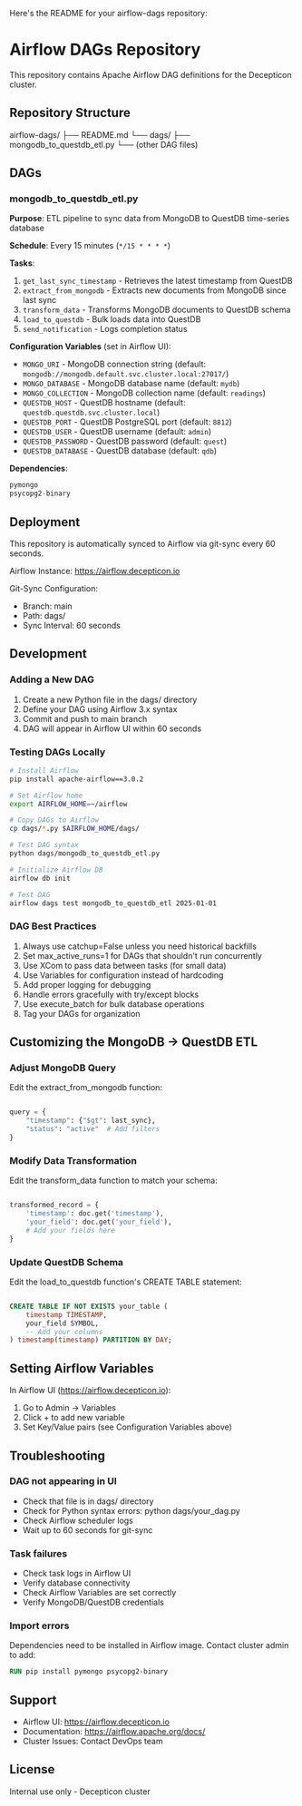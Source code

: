 Here's the README for your airflow-dags repository:

  # Airflow DAGs Repository

  This repository contains Apache Airflow DAG definitions for the Decepticon cluster.

  ## Repository Structure

  airflow-dags/
  ├── README.md
  └── dags/
      ├── mongodb_to_questdb_etl.py
      └── (other DAG files)

  ## DAGs

  ### mongodb_to_questdb_etl.py

  **Purpose**: ETL pipeline to sync data from MongoDB to QuestDB time-series database

  **Schedule**: Every 15 minutes (`*/15 * * * *`)

  **Tasks**:
  1. `get_last_sync_timestamp` - Retrieves the latest timestamp from QuestDB
  2. `extract_from_mongodb` - Extracts new documents from MongoDB since last sync
  3. `transform_data` - Transforms MongoDB documents to QuestDB schema
  4. `load_to_questdb` - Bulk loads data into QuestDB
  5. `send_notification` - Logs completion status

  **Configuration Variables** (set in Airflow UI):
  - `MONGO_URI` - MongoDB connection string (default: `mongodb://mongodb.default.svc.cluster.local:27017/`)
  - `MONGO_DATABASE` - MongoDB database name (default: `mydb`)
  - `MONGO_COLLECTION` - MongoDB collection name (default: `readings`)
  - `QUESTDB_HOST` - QuestDB hostname (default: `questdb.questdb.svc.cluster.local`)
  - `QUESTDB_PORT` - QuestDB PostgreSQL port (default: `8812`)
  - `QUESTDB_USER` - QuestDB username (default: `admin`)
  - `QUESTDB_PASSWORD` - QuestDB password (default: `quest`)
  - `QUESTDB_DATABASE` - QuestDB database (default: `qdb`)

  **Dependencies**:
  ```python
  pymongo
  psycopg2-binary
  ```

## Deployment

  This repository is automatically synced to Airflow via git-sync every 60 seconds.

  Airflow Instance: https://airflow.decepticon.io

  Git-Sync Configuration:
  - Branch: main
  - Path: dags/
  - Sync Interval: 60 seconds

## Development

### Adding a New DAG

  1. Create a new Python file in the dags/ directory
  2. Define your DAG using Airflow 3.x syntax
  3. Commit and push to main branch
  4. DAG will appear in Airflow UI within 60 seconds

### Testing DAGs Locally

  ```bash
  # Install Airflow
  pip install apache-airflow==3.0.2

  # Set Airflow home
  export AIRFLOW_HOME=~/airflow

  # Copy DAGs to Airflow
  cp dags/*.py $AIRFLOW_HOME/dags/

  # Test DAG syntax
  python dags/mongodb_to_questdb_etl.py

  # Initialize Airflow DB
  airflow db init

  # Test DAG
  airflow dags test mongodb_to_questdb_etl 2025-01-01
  ```

### DAG Best Practices

  1. Always use catchup=False unless you need historical backfills
  2. Set max_active_runs=1 for DAGs that shouldn't run concurrently
  3. Use XCom to pass data between tasks (for small data)
  4. Use Variables for configuration instead of hardcoding
  5. Add proper logging for debugging
  6. Handle errors gracefully with try/except blocks
  7. Use execute_batch for bulk database operations
  8. Tag your DAGs for organization

## Customizing the MongoDB → QuestDB ETL

### Adjust MongoDB Query

  Edit the extract_from_mongodb function:

  ```python

  query = {
      "timestamp": {"$gt": last_sync},
      "status": "active"  # Add filters
  }
  ```

### Modify Data Transformation

  Edit the transform_data function to match your schema:

  ```python

  transformed_record = {
      'timestamp': doc.get('timestamp'),
      'your_field': doc.get('your_field'),
      # Add your fields here
  }
  ```

### Update QuestDB Schema

  Edit the load_to_questdb function's CREATE TABLE statement:

  ```sql

  CREATE TABLE IF NOT EXISTS your_table (
      timestamp TIMESTAMP,
      your_field SYMBOL,
      -- Add your columns
  ) timestamp(timestamp) PARTITION BY DAY;
  ```

## Setting Airflow Variables

  In Airflow UI (https://airflow.decepticon.io):

  1. Go to Admin → Variables
  2. Click + to add new variable
  3. Set Key/Value pairs (see Configuration Variables above)

## Troubleshooting

### DAG not appearing in UI

  - Check that file is in dags/ directory
  - Check for Python syntax errors: python dags/your_dag.py
  - Check Airflow scheduler logs
  - Wait up to 60 seconds for git-sync

### Task failures

  - Check task logs in Airflow UI
  - Verify database connectivity
  - Check Airflow Variables are set correctly
  - Verify MongoDB/QuestDB credentials

### Import errors

  Dependencies need to be installed in Airflow image. Contact cluster admin to add:
  ```dockerfile
  RUN pip install pymongo psycopg2-binary
  ```

## Support

  - Airflow UI: https://airflow.decepticon.io
  - Documentation: https://airflow.apache.org/docs/
  - Cluster Issues: Contact DevOps team

## License

  Internal use only - Decepticon cluster
